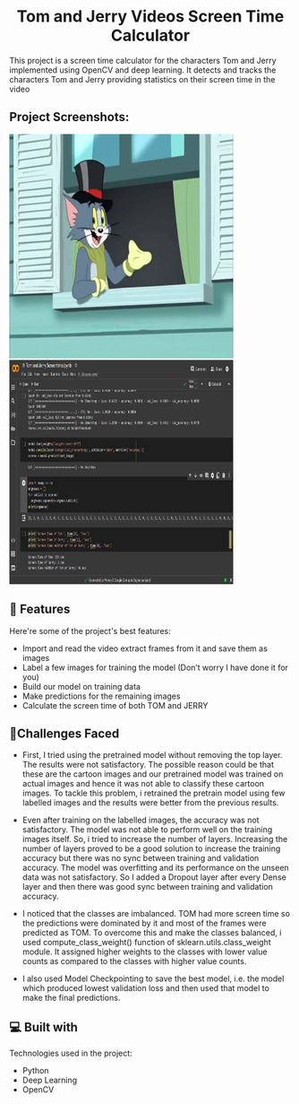 <h1 align="center" id="title">Tom and Jerry Videos Screen Time Calculator</h1>

<p id="description">This project is a screen time calculator for the characters Tom and Jerry implemented using OpenCV and deep learning. It detects and tracks the characters Tom and Jerry providing statistics on their screen time in the video</p>

<h2>Project Screenshots:</h2>

<img src="https://github.com/Samarth1410/Tom-and-Jerry-Video-Screentime-Calculator/blob/master/Training%20Frames/frame100.jpg" alt="project-screenshot" width="400" height="400/">

<img src="https://github.com/Samarth1410/Tom-and-Jerry-Video-Screentime-Calculator/blob/master/Output%20Screen.png" alt="project-screenshot" width="400" height="400/">

  
  
<h2>🧐 Features</h2>

Here're some of the project's best features:

*   Import and read the video extract frames from it and save them as images
*   Label a few images for training the model (Don’t worry I have done it for you)
*   Build our model on training data
*   Make predictions for the remaining images
*   Calculate the screen time of both TOM and JERRY

<h2>🤔Challenges Faced</h2>

*   First, I tried using the pretrained model without removing the top layer. The results were not satisfactory. The possible reason could be that these are the cartoon images and our pretrained model was trained on actual images and hence it was not able to classify these cartoon images. To tackle this problem, i retrained the pretrain model using few labelled images and the results were better from the previous results.

*   Even after training on the labelled images, the accuracy was not satisfactory. The model was not able to perform well on the training images itself. So, i tried to increase the number of layers. Increasing the number of layers proved to be a good solution to increase the training accuracy but there was no sync between training and validation accuracy. The model was overfitting and its performance on the unseen data was not satisfactory. So I added a Dropout layer after every Dense layer and then there was good sync between training and validation accuracy.

*   I noticed that the classes are imbalanced. TOM had more screen time so the predictions were dominated by it and most of the frames were predicted as TOM. To overcome this and make the classes balanced, i used compute_class_weight() function of sklearn.utils.class_weight module. It assigned higher weights to the classes with lower value counts as compared to the classes with higher value counts.

*   I also used Model Checkpointing to save the best model, i.e. the model which produced lowest validation loss and then used that model to make the final predictions.  
  
<h2>💻 Built with</h2>

Technologies used in the project:

*   Python
*   Deep Learning
*   OpenCV
